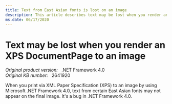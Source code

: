 ```yaml
---
title: Text from East Asian fonts is lost on an image
description: This article describes text may be lost when you render an XPS DocumentPage to an image.
ms.date: 06/17/2020
---
```

# Text may be lost when you render an XPS DocumentPage to an image

_Original product version:_ &nbsp; .NET Framework 4.0  
_Original KB number:_ &nbsp; 2641920

When you print via XML Paper Specification (XPS) to an image by using Microsoft .NET Framework 4.0, text from certain East Asian fonts may not appear on the final image. It's a bug in .NET Framework 4.0.
